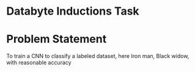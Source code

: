 # Databyte Inductions Task

# Problem Statement
To train a  CNN to classify a labeled dataset, here Iron man, Black widow, with reasonable accuracy


